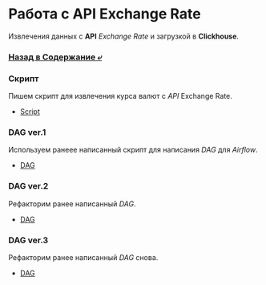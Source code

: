 # Работа с API Exchange Rate
Извлечения данных с **API** _Exchange Rate_ и загрузкой в **Clickhouse**. 

### [Назад в Содержание ⤶](https://github.com/adrianhel/exchange_rate)

### Скрипт
Пишем скрипт для извлечения курса валют с _API_ Exchange Rate.
- [Script](scripts/xg_script.py)

### DAG ver.1
Используем ранеее написанный скрипт для написания _DAG_ для _Airflow_.
- [DAG](dags/xg_dag.py)

### DAG ver.2
Рефакторим ранее написанный _DAG_.
- [DAG](dags/xg_dag_v2.py)

### DAG ver.3
Рефакторим ранее написанный _DAG_ снова.
- [DAG](dags/xg_dag_v3.py)